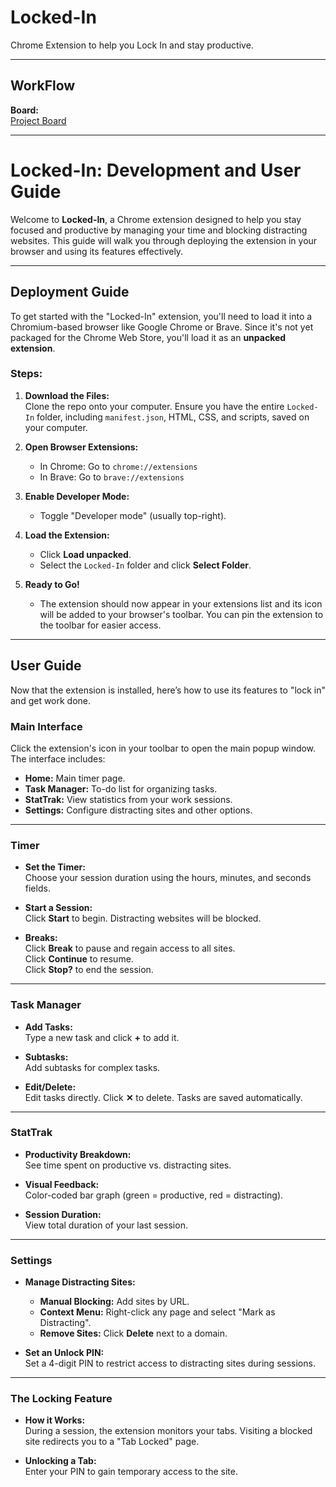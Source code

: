 # Locked-In

Chrome Extension to help you Lock In and stay productive.

---

## WorkFlow

**Board:**  
[Project Board](https://github.com/users/MEKNOWKNOOB/projects/1/views/1)

---

# Locked-In: Development and User Guide

Welcome to **Locked-In**, a Chrome extension designed to help you stay focused and productive by managing your time and blocking distracting websites. This guide will walk you through deploying the extension in your browser and using its features effectively.

---

## Deployment Guide

To get started with the "Locked-In" extension, you'll need to load it into a Chromium-based browser like Google Chrome or Brave. Since it's not yet packaged for the Chrome Web Store, you'll load it as an **unpacked extension**.

### Steps:

1. **Download the Files:**  
    Clone the repo onto your computer. Ensure you have the entire `Locked-In` folder, including `manifest.json`, HTML, CSS, and scripts, saved on your computer.

2. **Open Browser Extensions:**  
    - In Chrome: Go to `chrome://extensions`  
    - In Brave: Go to `brave://extensions`

3. **Enable Developer Mode:**  
    - Toggle "Developer mode" (usually top-right).

4. **Load the Extension:**  
    - Click **Load unpacked**.
    - Select the `Locked-In` folder and click **Select Folder**.

5. **Ready to Go!**  
    - The extension should now appear in your extensions list and its icon will be added to your browser's toolbar. You can pin the extension to the toolbar for easier access.

---

## User Guide

Now that the extension is installed, here’s how to use its features to "lock in" and get work done.

### Main Interface

Click the extension's icon in your toolbar to open the main popup window. The interface includes:

- **Home:** Main timer page.
- **Task Manager:** To-do list for organizing tasks.
- **StatTrak:** View statistics from your work sessions.
- **Settings:** Configure distracting sites and other options.

---

### Timer

- **Set the Timer:**  
  Choose your session duration using the hours, minutes, and seconds fields.

- **Start a Session:**  
  Click **Start** to begin. Distracting websites will be blocked.

- **Breaks:**  
  Click **Break** to pause and regain access to all sites.  
  Click **Continue** to resume.  
  Click **Stop?** to end the session.

---

### Task Manager

- **Add Tasks:**  
  Type a new task and click **+** to add it.

- **Subtasks:**  
  Add subtasks for complex tasks.

- **Edit/Delete:**  
  Edit tasks directly. Click **✕** to delete. Tasks are saved automatically.

---

### StatTrak

- **Productivity Breakdown:**  
  See time spent on productive vs. distracting sites.

- **Visual Feedback:**  
  Color-coded bar graph (green = productive, red = distracting).

- **Session Duration:**  
  View total duration of your last session.

---

### Settings

- **Manage Distracting Sites:**  
  - **Manual Blocking:** Add sites by URL.
  - **Context Menu:** Right-click any page and select "Mark as Distracting".
  - **Remove Sites:** Click **Delete** next to a domain.

- **Set an Unlock PIN:**  
  Set a 4-digit PIN to restrict access to distracting sites during sessions.

---

### The Locking Feature

- **How it Works:**  
  During a session, the extension monitors your tabs. Visiting a blocked site redirects you to a "Tab Locked" page.

- **Unlocking a Tab:**  
  Enter your PIN to gain temporary access to the site.
